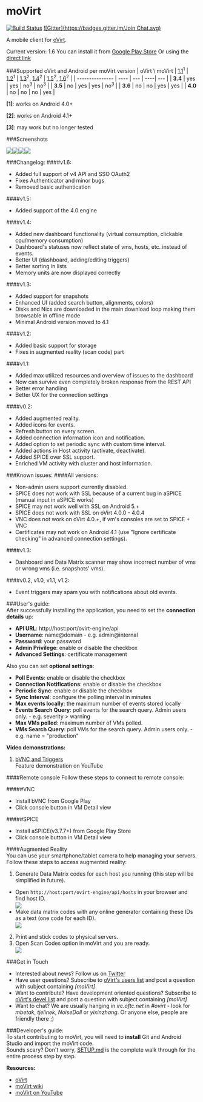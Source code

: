 moVirt
======
[![Build Status](https://travis-ci.org/matobet/moVirt.svg)](https://travis-ci.org/matobet/moVirt)
[![Gitter](https://badges.gitter.im/Join Chat.svg)](https://gitter.im/matobet/moVirt?utm_source=badge&utm_medium=badge&utm_campaign=pr-badge&utm_content=badge)

A mobile client for [oVirt](http://www.ovirt.org). 

Current version: 1.6
You can install it from [Google Play Store](https://play.google.com/store/apps/details?id=org.ovirt.mobile.movirt)
Or using the [direct link](https://github.com/matobet/moVirt/blob/master/moVirt/moVirt-release.apk?raw=true)

###Supported oVirt and Android per moVirt version
| oVirt \ moVirt  | [1.1](https://github.com/matobet/moVirt/raw/430cb4a1aae86e66a3ed3a3b7cae7d072354cb76/moVirt/moVirt-release.apk)<sup>1</sup>  | [1.2](https://github.com/matobet/moVirt/raw/f8585585a02396de7dd555860a102e2ba4dff4f8/moVirt/moVirt-release.apk)<sup>1</sup> | [1.3](https://github.com/matobet/moVirt/raw/976cceaad5d298b9e734a9b79cf4966a088eacc3/moVirt/moVirt-release.apk)<sup>2</sup>, [1.4](https://github.com/matobet/moVirt/raw/4896f4d8cecd6b733d921324a347505bc6437f72/moVirt/moVirt-release.apk)<sup>2</sup> | [1.5](https://github.com/matobet/moVirt/raw/9ce19a6a16e76da79473887a0074066b9e3ea494/moVirt/moVirt-release.apk)<sup>2</sup>, [1.6](https://github.com/matobet/moVirt/raw/524af62b55f7490232c0476a74ea56582c1f1b5b/moVirt/moVirt-release.apk)<sup>2</sup> |
| --------------- | ---- | --- | ----| --- |
| **3.4**         | yes  | yes | no<sup>3</sup>  | no<sup>3</sup>  |
| **3.5**         |  no  | yes | yes | no<sup>3</sup>  |
| **3.6**         |  no  | no  | yes | yes |
| **4.0**         |  no  | no  | no | yes |

**[1]**: works on Android 4.0+

**[2]**: works on Android 4.1+

**[3]**: may work but no longer tested

###Screenshots

<img src = /images/screenshots/Screenshot_2015-07-15-23-55-52.png><img src = /images/screenshots/Screenshot_2015-07-15-23-56-12.png><img src = /images/screenshots/Screenshot_2015-07-15-23-57-21.png><img src = /images/screenshots/7inchDashoard.png>

###Changelog:
####v1.6:
* Added full support of v4 API and SSO OAuth2
* Fixes Authenticator and minor bugs
* Removed basic authentication

####v1.5:
* Added support of the 4.0 engine

####v1.4:
* Added new dashboard functionality (virtual consumption, clickable cpu/memory consumption)
* Dashboard's statuses now reflect state of vms, hosts, etc. instead of events.
* Better UI (dashboard, adding/editing triggers)
* Better sorting in lists
* Memory units are now displayed correctly

####v1.3:
* Added support for snapshots
* Enhanced UI (added search button, alignments, colors)
* Disks and Nics are downloaded in the main download loop making them browsable in offline mode
* Minimal Android version moved to 4.1

####v1.2:
* Added basic support for storage
* Fixes in augmented reality (scan code) part

####v1.1:
* Added max utilized resources and overview of issues to the dashboard
* Now can survive even completely broken response from the REST API
* Better error handling
* Better UX for the connection settings

####v0.2:
* Added augmented reality.
* Added icons for events.
* Refresh button on every screen.
* Added connection information icon and notification.
* Added option to set periodic sync with custom time interval.
* Added actions in Host activity (activate, deactivate).
* Added SPICE over SSL support.
* Enriched VM activity with cluster and host information.

###Known issues:
####All versions:
* Non-admin users support currently disabled.
* SPICE does not work with SSL because of a current bug in aSPICE (manual input in aSPICE works)
* SPICE may not work well with SSL on Android 5.+
* SPICE does not work with SSL on oVirt 4.0.0 - 4.0.4
* VNC does not work on oVirt 4.0.+, if vm's consoles are set to SPICE + VNC
* Certificates may not work on Android 4.1 (use "Ignore certificate checking" in advanced connection settings).

####v1.3:
* Dashboard and Data Matrix scanner may show incorrect number of vms or wrong vms (i.e. snapshots' vms).

####v0.2, v1.0, v1.1, v1.2:
* Event triggers may spam you with notifications about old events.

###User's guide:    
After successfully installing the application, you need to set the **connection details** up:

* **API URL**: http://host:port/ovirt-engine/api
* **Username**: name@domain - e.g. admin@internal
* **Password**: your password
* **Admin Privilege**: enable or disable the checkbox
* **Advanced Settings**: certificate management

Also you can set **optional settings**:

* **Poll Events**: enable or disable the checkbox
* **Connection Notifications**: enable or disable the checkbox
* **Periodic Sync**: enable or disable the checkbox
* **Sync Interval**: configure the polling interval in minutes
* **Max events locally**: the maximum number of events stored locally  
* **Events Search Query**: poll events for the search query. Admin users only. - e.g. severity > warning  
* **Max VMs polled**: maximum number of VMs polled.  
* **VMs Search Query**: poll VMs for the search query. Admin users only. - e.g. name = "production"   

**Video demonstrations:**

1. [bVNC and Triggers](https://www.youtube.com/watch?v=QnD9v70oefA)  
    Feature demonstration on YouTube

####Remote console
Follow these steps to connect to remote console:

#####VNC
* Install bVNC from Google Play
* Click console button in VM Detail view

#####SPICE
* Install aSPICE(v3.7.7+) from Google Play Store
* Click console button in VM Detail view

####Augmented Reality  
You can use your smartphone/tablet camera to help managing your servers. Follow these steps to access augmented reality:

1. Generate Data Matrix codes for each host you running (this step will be simplified in future).
  * Open `http://host:port/ovirt-engine/api/hosts` in your browser and find host ID.  
    <img src = /images/data_matrix_guide/Screenshot_1.jpg align="center">
  * Make data matrix codes with any online generator containing these IDs as a text (one code for each ID).  
    <img src = /images/data_matrix_guide/Screenshot_2.jpg align="center">
2. Print and stick codes to physical servers.
3. Open Scan Codes option in moVirt and you are ready.  
    <img src = /images/data_matrix_guide/movirt_AR.png align="center">

###Get in Touch
* Interested about news? Follow us on [Twitter](https://twitter.com/mobileOvirt)
* Have user questions? Subscribe to [oVirt's users list](http://lists.ovirt.org/mailman/listinfo/users) and post a question with subject containing *[moVirt]*
* Want to contribute? Have development oriented questions? Subscribe to [oVirt's devel list](http://lists.ovirt.org/mailman/listinfo/devel) and post a question with subject containing *[moVirt]*
* Want to chat? We are usually hanging in *irc.oftc.net* in *#ovirt* - look for *mbetak*, *tjelinek*, *NoiseDoll* or *yixinzhang*. Or anyone else, people are friendly there ;)

###Developer's guide:        
To start contributing to moVirt, you will need to **install** Git and Android Studio and import the moVirt code.  
Sounds scary? Don't worry, [SETUP.md](https://github.com/matobet/moVirt/blob/master/SETUP.md) is the complete walk through for the entire process step by step.

**Resources:**

* [oVirt](http://www.ovirt.org)
* [moVirt wiki](http://www.ovirt.org/Project_moVirt)
* [moVirt on YouTube](https://www.youtube.com/channel/UCX2a6qOrCrUYGQCGLlHz2-A)
